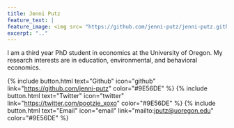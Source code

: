 ```yaml
---
title: Jenni Putz
feature_text: | 
feature_image: <img src= "https://github.com/jenni-putz/jenni-putz.github.io/blob/master/header.png" />
excerpt: ".."
---
```


I am a third year PhD student in economics at the University of Oregon. My research interests are in education, environmental, and behavioral economics.

{% include button.html text="Github" icon="github" link="https://github.com/jenni-putz" color="#9E56DE" %} {% include button.html text="Twitter" icon="twitter" link="https://twitter.com/pootzie_xoxo" color="#9E56DE" %} {% include button.html text="Email" icon="email" link="mailto:jputz@uoregon.edu" color="#9E56DE" %} 



